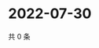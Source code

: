 # 2022-07-30

共 0 条

<!-- BEGIN WEIBO -->
<!-- 最后更新时间 Sat Jul 30 2022 23:15:34 GMT+0800 (China Standard Time) -->

<!-- END WEIBO -->
